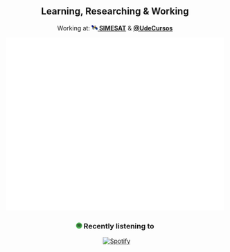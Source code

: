 <div align="center">
  <h2> Learning, Researching & Working </h2>
  <p>Working at: <b><a href="https://aeroespacial.centrosimes.cl/simesat-cansat-v1/"><img height="14" width="14" src="https://raw.githubusercontent.com/CxrlosKenobi/CxrlosKenobi/main/assets/icons/satellite_icon.png"/> SIMESAT</a></b> & <b><a href="https://github.com/CxrlosKenobi/udecursos">@UdeCursos</a></b></p>
  <img src="github-metrics.svg" alt="Cool metrics" />
<h3> <img height="14" width="14" src="https://raw.githubusercontent.com/CxrlosKenobi/CxrlosKenobi/main/assets/icons/spotify-icon.png"/>  Recently listening to </h3>
<tr>
  
&nbsp; [![Spotify](https://cxrloskenobi.vercel.app/api/spotify)](https://open.spotify.com/user/ocpp3ci0zx29f9x2321yjlgrc)
<td>

</div>
